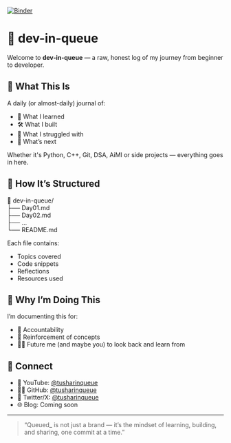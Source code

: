 [![Binder](https://mybinder.org/badge_logo.svg)](https://mybinder.org/v2/gh/tusharinqueue/dev-in-queue/HEAD)
# 🧠 dev-in-queue

Welcome to **dev-in-queue** — a raw, honest log of my journey from beginner to developer.

## 📌 What This Is

A daily (or almost-daily) journal of:
- 🧩 What I learned  
- 🛠️ What I built  
- 🧠 What I struggled with  
- 🚀 What’s next  

Whether it's Python, C++, Git, DSA, AiMl or side projects — everything goes in here.

## 📅 How It’s Structured

📁 dev-in-queue/  
├── Day01.md  
├── Day02.md  
├── ...  
└── README.md  

Each file contains:
- Topics covered  
- Code snippets  
- Reflections  
- Resources used  

## 🚧 Why I’m Doing This

I’m documenting this for:
- 📖 Accountability  
- 🧠 Reinforcement of concepts  
- 🧑‍💻 Future me (and maybe you) to look back and learn from  

## 🔗 Connect

- 📍 YouTube: [@tusharinqueue](https://youtube.com/@tusharinqueue)  
- 🧑‍💻 GitHub: [@tusharinqueue](https://github.com/tusharinqueue)  
- 🧵 Twitter/X: [@tusharinqueue](https://twitter.com/tusharinqueue)  
- 🌐 Blog: Coming soon  

---

> “Queued_ is not just a brand — it’s the mindset of learning, building, and sharing, one commit at a time.”


